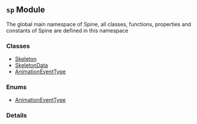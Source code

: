 
## `sp` Module






The global main namespace of Spine, all classes, functions,
properties and constants of Spine are defined in this namespace


### Classes

  - [Skeleton](../classes/Skeleton.md)
  - [SkeletonData](../classes/SkeletonData.md)
  - [AnimationEventType](../classes/AnimationEventType.md)

### Enums

  - [AnimationEventType](../enums/AnimationEventType.md)



### Details




